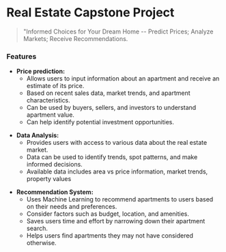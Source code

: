 # Real Estate Capstone Project

> "Informed Choices for Your Dream Home -- Predict Prices; Analyze Markets; Receive Recommendations.

### Features
- **Price prediction:** 
   - Allows users to input information about an apartment and receive an estimate of its price.
   - Based on recent sales data, market trends, and apartment characteristics.
   - Can be used by buyers, sellers, and investors to understand apartment value.
   - Can help identify potential investment opportunities.
<!---->
- **Data Analysis:**
   - Provides users with access to various data about the real estate market.
   - Data can be used to identify trends, spot patterns, and make informed decisions.
   - Available data includes area vs price information, market trends, property values
<!---->
- **Recommendation System:**
   - Uses Machine Learning to recommend apartments to users based on their needs and preferences.
   - Consider factors such as budget, location, and amenities.
   - Saves users time and effort by narrowing down their apartment search.
   - Helps users find apartments they may not have considered otherwise.
